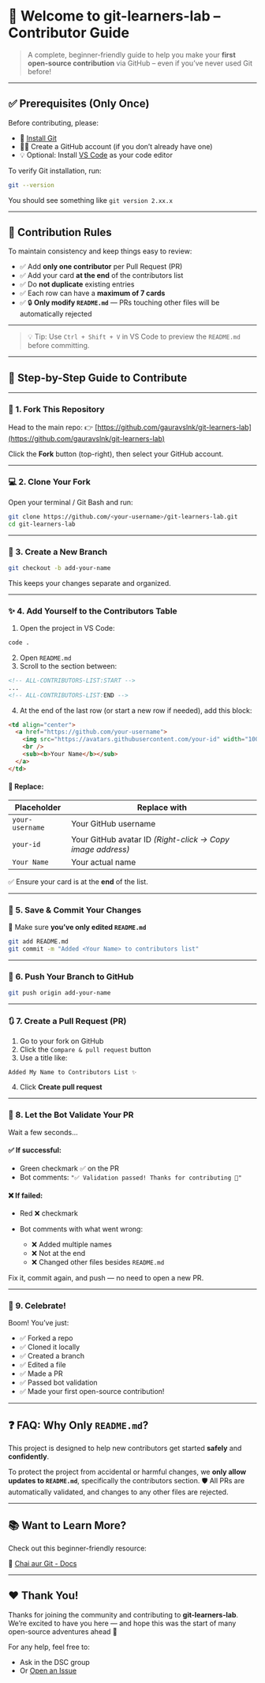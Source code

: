 # 🌱 Welcome to git-learners-lab – Contributor Guide

> A complete, beginner-friendly guide to help you make your **first open-source contribution** via GitHub – even if you’ve never used Git before!

---

## ✅ Prerequisites (Only Once)

Before contributing, please:

- 🔧 [Install Git](https://git-scm.com/downloads)
- 🧑‍💻 Create a GitHub account (if you don’t already have one)
- 💡 Optional: Install [VS Code](https://code.visualstudio.com/) as your code editor

To verify Git installation, run:

```bash
git --version
````

You should see something like `git version 2.xx.x`

---

## 📜 Contribution Rules

To maintain consistency and keep things easy to review:

* ✅ Add **only one contributor** per Pull Request (PR)
* ✅ Add your card **at the end** of the contributors list
* ✅ Do **not duplicate** existing entries
* ✅ Each row can have a **maximum of 7 cards**
* ✅ 🔒 **Only modify `README.md`** — PRs touching other files will be automatically rejected

---

> 💡 Tip: Use `Ctrl + Shift + V` in VS Code to preview the `README.md` before committing.

---

## 📝 Step-by-Step Guide to Contribute

---

### 🔁 1. Fork This Repository

Head to the main repo:
👉 [https://github.com/gauravslnk/git-learners-lab](https://github.com/gauravslnk/git-learners-lab)

Click the **Fork** button (top-right), then select your GitHub account.

---

### 💻 2. Clone Your Fork

Open your terminal / Git Bash and run:

```bash
git clone https://github.com/<your-username>/git-learners-lab.git
cd git-learners-lab
```

---

### 🌿 3. Create a New Branch

```bash
git checkout -b add-your-name
```

This keeps your changes separate and organized.

---

### ✨ 4. Add Yourself to the Contributors Table

1. Open the project in VS Code:

```bash
code .
```

2. Open `README.md`
3. Scroll to the section between:

```html
<!-- ALL-CONTRIBUTORS-LIST:START -->
...
<!-- ALL-CONTRIBUTORS-LIST:END -->
```

4. At the end of the last row (or start a new row if needed), add this block:

```html
<td align="center">
  <a href="https://github.com/your-username">
    <img src="https://avatars.githubusercontent.com/your-id" width="100px;" alt="Your Name" />
    <br />
    <sub><b>Your Name</b></sub>
  </a>
</td>
```

#### 🔁 Replace:

| Placeholder     | Replace with                                               |
| --------------- | ---------------------------------------------------------- |
| `your-username` | Your GitHub username                                       |
| `your-id`       | Your GitHub avatar ID *(Right-click → Copy image address)* |
| `Your Name`     | Your actual name                                           |

✅ Ensure your card is at the **end** of the list.

---

### 💾 5. Save & Commit Your Changes

🛑 Make sure **you’ve only edited `README.md`**

```bash
git add README.md
git commit -m "Added <Your Name> to contributors list"
```

---

### 🚀 6. Push Your Branch to GitHub

```bash
git push origin add-your-name
```

---

### 🔃 7. Create a Pull Request (PR)

1. Go to your fork on GitHub
2. Click the `Compare & pull request` button
3. Use a title like:

```text
Added My Name to Contributors List ✨
```

4. Click **Create pull request**

---

### 🤖 8. Let the Bot Validate Your PR

Wait a few seconds...

#### ✅ If successful:

* Green checkmark ✅ on the PR
* Bot comments: `"✅ Validation passed! Thanks for contributing 💫"`

#### ❌ If failed:

* Red ❌ checkmark
* Bot comments with what went wrong:

  * ❌ Added multiple names
  * ❌ Not at the end
  * ❌ Changed other files besides `README.md`

Fix it, commit again, and push — no need to open a new PR.

---

### 🎉 9. Celebrate!

Boom! You’ve just:

* ✅ Forked a repo
* ✅ Cloned it locally
* ✅ Created a branch
* ✅ Edited a file
* ✅ Made a PR
* ✅ Passed bot validation
* ✅ Made your first open-source contribution!

---

## ❓ FAQ: Why Only `README.md`?

This project is designed to help new contributors get started **safely** and **confidently**.

To protect the project from accidental or harmful changes, we **only allow updates to `README.md`**, specifically the contributors section.
🛡️ All PRs are automatically validated, and changes to any other files are rejected.

---

## 📚 Want to Learn More?

Check out this beginner-friendly resource:

📘 [Chai aur Git - Docs](https://docs.chaicode.com/youtube/chai-aur-git/introduction/)

---

## ❤️ Thank You!

Thanks for joining the community and contributing to **git-learners-lab**. We’re excited to have you here — and hope this was the start of many open-source adventures ahead 🚀

For any help, feel free to:

* Ask in the DSC group
* Or [Open an Issue](https://github.com/gauravslnk/git-learners-lab/issues)

